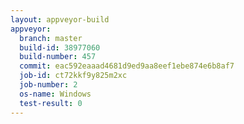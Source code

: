 ```yaml
---
layout: appveyor-build
appveyor:
  branch: master
  build-id: 38977060
  build-number: 457
  commit: eac592eaaad4681d9ed9aa8eef1ebe874e6b8af7
  job-id: ct72kkf9y825m2xc
  job-number: 2
  os-name: Windows
  test-result: 0
---
```

